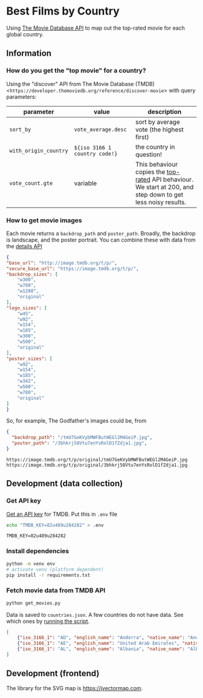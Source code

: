 # Best Films by Country

Using [The Movie Database API](https://developer.themoviedb.org/reference/intro/getting-started) to map out the top-rated movie for each global country.

## Information

### How do you get the "top movie" for a country?

Using the "discover" API from The Movie Database (TMDB) <`https://developer.themoviedb.org/reference/discover-movie`> with query parameters:

| parameter | value | description |
| --- | --- | --- |
| `sort_by` | `vote_average.desc` | sort by average vote (the highest first) |
| `with_origin_country` | `${iso 3166 1 country code!}` | the country in question! |
| `vote_count.gte` | variable | This behaviour copies the [top-rated] API behaviour. We start at 200, and step down to get less noisy results. |

[top-rated]: https://developer.themoviedb.org/reference/movie-top-rated-list

### How to get movie images

Each movie returns a `backdrop_path` and `poster_path`. Broadly, the backdrop is landscape, and the poster portrait. You can combine these with data from the [details API]

[details API]: https://developer.themoviedb.org/reference/configuration-details

```json
{
"base_url": "http://image.tmdb.org/t/p/",
"secure_base_url": "https://image.tmdb.org/t/p/",
"backdrop_sizes": [
    "w300",
    "w780",
    "w1280",
    "original"
],
"logo_sizes": [
    "w45",
    "w92",
    "w154",
    "w185",
    "w300",
    "w500",
    "original"
],
"poster_sizes": [
    "w92",
    "w154",
    "w185",
    "w342",
    "w500",
    "w780",
    "original"
]
}
```

So, for example, The Godfather's images could be, from

```json
{
  "backdrop_path": "/tmU7GeKVybMWFButWEGl2M4GeiP.jpg",
  "poster_path": "/3bhkrj58Vtu7enYsRolD1fZdja1.jpg",
}
```

```text
https://image.tmdb.org/t/p/original/tmU7GeKVybMWFButWEGl2M4GeiP.jpg
https://image.tmdb.org/t/p/original/3bhkrj58Vtu7enYsRolD1fZdja1.jpg
```

## Development (data collection)

### Get API key

[Get an API key](https://developer.themoviedb.org/reference/intro/authentication#api-key-quick-start) for TMDB. Put this in `.env` file

```bash
echo "TMDB_KEY=82u489u284282" > .env
```

```.env
TMDB_KEY=82u489u284282
```

### Install dependencies

```bash
python -m venv env
# activate venv (platform dependent)
pip install -r requirements.txt
```

### Fetch movie data from TMDB API

```bash
python get_movies.py
```

Data is saved to `countries.json`. A few countries do not have data. See which ones by [running the script](#fetch-movie-data-from-tmdb-api).

```json
[
    {"iso_3166_1": "AD", "english_name": "Andorra", "native_name": "Andorra", "top_movie": null},
    {"iso_3166_1": "AE", "english_name": "United Arab Emirates", "native_name": "United Arab Emirates", "top_movie": {"id": 89708, "title": "Samsara", "original_title": "Samsara", "original_language": "en", "release_date": "2011-09-16", "genre_ids": [99], "overview": "Filmed over nearly five years in twenty-five countries on five continents, and shot on seventy-millimetre film, Samsara transports us to the varied worlds of sacred grounds, disaster zones, industrial complexes, and natural wonders.", "vote_average": 8.1, "vote_count": 564, "popularity": 12.409, "backdrop_path": "/2pawKej1ZZfbbpfJfvj5R8q9NhC.jpg", "poster_path": "/qodkea4k0pNUmNTl5TJO2PdTqgW.jpg", "video": false, "adult": false}}
    {"iso_3166_1": "AL", "english_name": "Albania", "native_name": "Albania", "top_movie": {"id": 763788, "title": "Dangerous", "original_title": "Dangerous", "original_language": "en", "release_date": "2021-11-05", "genre_ids": [28, 53], "overview": "A reformed sociopath heads to a remote island after the death of his brother. Soon after his arrival, the island falls under siege from a deadly gang of mercenaries, and when he discovers their role in his brother\u2019s demise, he sets out on a relentless quest for vengeance.", "vote_average": 6.2, "vote_count": 386, "popularity": 27.343, "backdrop_path": "/mo57hzhW3BcZL1f7MNteWKHsmlN.jpg", "poster_path": "/vTtkQGC7qKlSRQJZYtAWAmYdH0A.jpg", "video": false, "adult": false}}
]
```

## Development (frontend)

The library for the SVG map is <https://jvectormap.com>.

